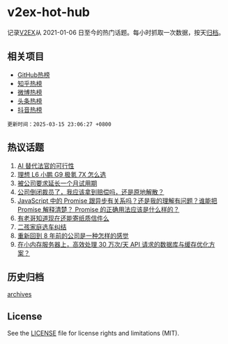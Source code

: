 # v2ex-hot-hub

 记录[V2EX](https://www.v2ex.com/)从 2021-01-06 日至今的热门话题。每小时抓取一次数据，按天[归档](archives)。
 
 ## 相关项目

- [GitHub热榜](https://github.com/it985/github-hot-hub)
- [知乎热榜](https://github.com/it985/zhihu-hot-hub)
- [微博热榜](https://github.com/it985/weibo-hot-hub)
- [头条热榜](https://github.com/it985/toutiao-hot-hub)
- [抖音热榜](https://github.com/it985/douyin-hot-hub)


 `更新时间：2025-03-15 23:06:27 +0800`

## 热议话题

1. [AI 替代法官的可行性](https://www.v2ex.com/t/1118580)
1. [理想 L6 小鹏 G9 极氪 7X 怎么选](https://www.v2ex.com/t/1118583)
1. [被公司要求延长一个月试用期](https://www.v2ex.com/t/1118566)
1. [公司倒闭裁员了，我应该拿到赔偿吗，还是原地解散？](https://www.v2ex.com/t/1118586)
1. [JavaScript 中的 Promise 跟异步有关系吗？还是我的理解有问题？谁能把 Promise 解释清楚？ Promise 的正确用法应该是什么样的？](https://www.v2ex.com/t/1118623)
1. [有老哥知道现在还能寄纸质信件么](https://www.v2ex.com/t/1118644)
1. [二孩家庭选车纠结](https://www.v2ex.com/t/1118600)
1. [重新回到 8 年前的公司是一种怎样的感觉](https://www.v2ex.com/t/1118601)
1. [在小内存服务器上，高效处理 30 万次/天 API 请求的数据库与缓存优化方案？](https://www.v2ex.com/t/1118618)

## 历史归档

[archives](archives)

## License

See the [LICENSE](LICENSE) file for license rights and limitations (MIT).
